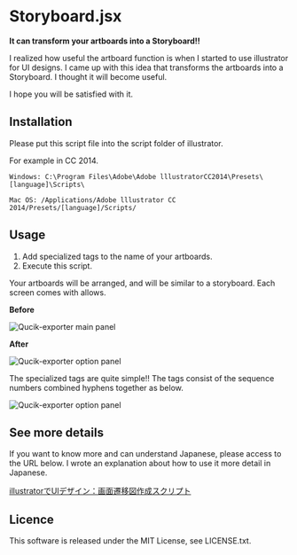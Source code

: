 # Storyboard.jsx
**It can transform your artboards into a Storyboard!!**

I realized how useful the artboard function is when I started to use illustrator for UI designs. I came up with this idea that transforms the artboards into a Storyboard. I thought it will become useful. 

I hope you will be satisfied with it.

## Installation
Please put this script file into the script folder of illustrator.

For example in CC 2014.
```
Windows: C:\Program Files\Adobe\Adobe lllustratorCC2014\Presets\[language]\Scripts\
```
```
Mac OS: /Applications/Adobe lllustrator CC 2014/Presets/[language]/Scripts/
```

## Usage

1. Add specialized tags to the name of your artboards.
2. Execute this script.

Your artboards will be arranged, and will be similar to a storyboard. Each screen comes with allows.

**Before**

![Qucik-exporter main panel](https://raw.github.com/wiki/two-hats/Storyboard/images/20150806-01.png)

**After**

![Qucik-exporter option panel](https://raw.github.com/wiki/two-hats/Storyboard/images/20150806-02.png)

The specialized tags are quite simple!! The tags consist of the sequence numbers combined hyphens together as below. 

![Qucik-exporter option panel](https://raw.github.com/wiki/two-hats/Storyboard/images/20150806-03.png)


## See more details
If you want to know more and can understand Japanese, please access to the URL below. I wrote an explanation about how to use it more detail in Japanese.

[illustratorでUIデザイン：画面遷移図作成スクリプト](http://2-hats.hateblo.jp/entry/2014/11/11/075605)

## Licence
This software is released under the MIT License, see LICENSE.txt.
